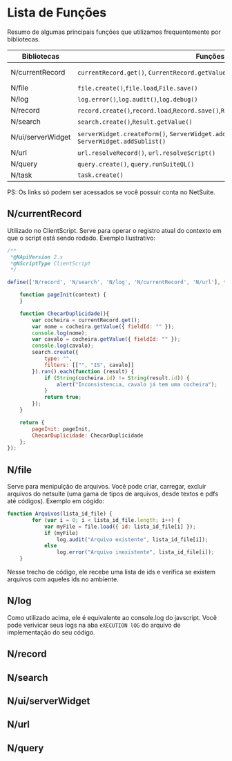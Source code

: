 # Lista de Funções

Resumo de algumas principais funções que utilizamos frequentemente por bibliotecas.

Bibliotecas | Funções | Links
-------| -------- | -------
N/currentRecord | `currentRecord.get()`, `CurrentRecord.getValue()`, `currentRecord.setValue()` | [N/currentRecord Module](https://4847589-sb1.app.netsuite.com/app/help/helpcenter.nl?fid=section_4625600928.html)
N/file | `file.create()`,`file.load`,`File.save()` | [N/file Module](https://4847589-sb1.app.netsuite.com/app/help/helpcenter.nl?fid=section_4205693274.html)
N/log| `log.error()`,`log.audit()`,`log.debug()` | [N/log Module](https://4847589-sb1.app.netsuite.com/app/help/helpcenter.nl?fid=section_4574548135.html)
N/record | `record.create()`,`record.load`,`Record.save()`,`Record.getValue()`,`Record.setValue()` | [N/record Module](https://4847589-sb1.app.netsuite.com/app/help/helpcenter.nl?fid=section_4267255811.html)
N/search | `search.create()`,`Result.getValue()` | [N/search Module](https://4847589-sb1.app.netsuite.com/app/help/helpcenter.nl?fid=section_4345764122.html)
N/ui/serverWidget |`serverWidget.createForm()`, `ServerWidget.addField()`, `ServerWidget.addButton()`, `ServerWidget.addSublist()` |[N/ui/serverWidget Module](https://4847589-sb1.app.netsuite.com/app/help/helpcenter.nl?fid=section_4321345532.html)
N/url |`url.resolveRecord()`, `url.resolveScript()` | [N/url Module](https://4847589-sb1.app.netsuite.com/app/help/helpcenter.nl?fid=section_4358552918.html)
N/query |`query.create()`, `query.runSuiteQL()` |[N/query Module](https://4847589-sb1.app.netsuite.com/app/help/helpcenter.nl?fid=section_1510275060.html)
N/task | `task.create()` | [N/task  Module](https://4847589-sb1.app.netsuite.com/app/help/helpcenter.nl?fid=section_4345787858.html)

PS: Os links só podem ser acessados se você possuir conta no NetSuite.

## N/currentRecord
Utilizado no ClientScript. Serve para operar o registro atual do contexto em que o script está sendo rodado.
Exemplo Ilustrativo:
~~~javascript
/**
 *@NApiVersion 2.x
 *@NScriptType ClientScript
 */

define(['N/record', 'N/search', 'N/log', 'N/currentRecord', 'N/url'], function (record, search, log, currentRecord, url) {

    function pageInit(context) {
    }

    function ChecarDuplicidade(){
        var cocheira = currentRecord.get();
        var nome = cocheira.getValue({ fieldId: "" });
        console.log(nome);
        var cavalo = cocheira.getValue({ fieldId: "" });
        console.log(cavalo);
        search.create({
            type: "",
            filters: [["", "IS", cavalo]]
        }).run().each(function (result) {
            if (String(cocheira.id) != String(result.id)) {
                alert("Inconsistencia, cavalo já tem uma cocheira");
            }
            return true;
        });
    }

    return {
        pageInit: pageInit,
        ChecarDuplicidade: ChecarDuplicidade
    };
});
~~~
## N/file
Serve para menipulção de arquivos. Você pode criar, carregar, excluir arquivos do netsuite (uma gama de tipos de arquivos, desde textos e pdfs até códigos).
Exemplo em cógido:
~~~javascript
function Arquivos(lista_id_file) {
        for (var i = 0; i < lista_id_file.length; i++) {
            var myFile = file.load({ id: lista_id_file[i] });
            if (myFile)
                log.audit("Arquivo existente", lista_id_file[i]);
            else
                log.error("Arquivo inexistente", lista_id_file[i]);
    }
~~~
Nesse trecho de código, ele recebe uma lista de ids e verifica se existem arquivos com aqueles ids no ambiente.

## N/log
Como utilizado acima, ele é equivalente ao console.log do javscript. Você pode verivicar seus logs na aba `eXECUTION lOG` do arquivo de implementação do seu código.
## N/record
## N/search
## N/ui/serverWidget
## N/url
## N/query
